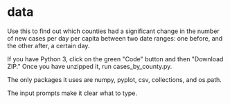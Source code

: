 # data

Use this to find out which counties had a significant change in the number of new cases per day per capita between two date ranges: one before, and the other after, a certain day.

If you have Python 3, click on the green "Code" button and then "Download ZIP." Once you have unzipped it, run cases_by_county.py.

The only packages it uses are numpy, pyplot, csv, collections, and os.path.

The input prompts make it clear what to type.
